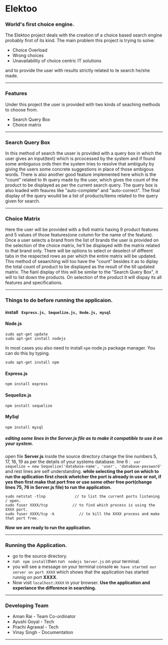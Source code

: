 # Elektoo #

### World's first choice engine. ###
The Elektoo project deals with the creation of a choice based search engine probably first of its kind.
The main problem this project is trying to solve:
* Choice Overload
* Wrong choices
* Unavailability of choice centric IT solutions

and to provide the user with results strictly related to te search he/she made.
***
### Features ###
Under this project the user is provided with two kinds of seaching methods to choose from. 
* Search Query Box
* Choice matrix
***
### Search Query Box ###
In this method of search the usser is provided with a query box in which the user gives an input(text) which is prcocessed by the system and if found some ambiguous ords then the system tries to resolve that ambiguity by giving the users some concrete suggestions in place of those ambigous words.
There is also another good feature implemented here which is the "count" related to th query made by the user, which gives the count of the product to be displayed as per the current search query.
The query box is also loaded with feaures like "auto-complete" and "auto-correct".
The final display of the query woulld be a list of products/items related to the query given for search.

***
### Choice Matrix ### 
Here the user will be provided with a 9x6 matrix haxing 9 product features and 5 values of those features(one column for the name of the feature).
Once a user selects a brand from the list of brands the user is provided on the selection of the choice matrix, he'll be displayed with the matrix related to that brand only. There will be options to select or deselect of diffeent tabs in the respected rows as per which the entire matrix will be updated. This method of seaarching will too have the "count" besides it as to diplay the total count of product to be displayed as the result of the till updated matrix.
The fianl display of this will be similar to the "Search Query Box", it will to list down the products.
On selection of the product it will dispay its all features and specifications.
***
### Things to do before running the applicaion. ###
#### install  ``` Express.js, Sequelize.js, Node.js, mysql``` 
#### Node.js #####
```
sudo apt-get update
sudo apt-get install nodejs
```
In most cases you also need to install `npm` node.js package manager. You can do this by typing.
```
sudo apt-get install npm
```
#### Express.js ####
```
npm install express
```
#### Sequelize.js ####
```
npm install sequelize
```
#### MySql ####
```
npm install mysql
```
##### editing some lines in the **Server.js** file as to make it compatible to use it on your system. #####
open file **Server.js** inside the source directory
change the line numbers 5, 17, 18, 19 as per the details of your systems database.
line 6 : ` var sequelize = new Sequelize('database-name', 'user', 'database-password'` and rest lines are self understanding.
**while selecting the port on which to run the apllication first check whetcher the port is already in use or not, if yes then first make that port free or use some other free port(change lines 75, 76 in Server.js file) to run the application.**
```
sudo netstat -tlnp             // to list the current ports listening / open.
sudo fuser XXXX/tcp           // to find which process is using the XXXX port.
sudo fuser XXXX/tcp -k           // to kill the XXXX process and make that port free.
```

**Now we are ready to run the application.**
***
### Running the Application. ###
* go to the source directory.
* run ``` npm install```then run ``` nodejs Server.js``` on your terminal.
* you will see a message on your terminal console `We have started our server on port XXXX` which shows that the application has started runnig on port **XXXX**.
* Now visit `localhost:XXXX` in your browser.
**Use the application and experiance the difference in searching.**
***
### Developing Team ####
* Aman Rai - Team Co-ordinator
* Ayushi Goyal - Tech
* Prachi Agrawal - Tech
* Vinay Singh - Documentation

***